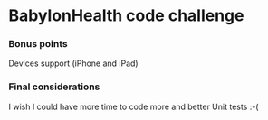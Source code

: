 # BabylonHealth code challenge

### Bonus points
Devices support (iPhone and iPad)


### Final considerations
I wish I could have more time to code more and better Unit tests :-(
